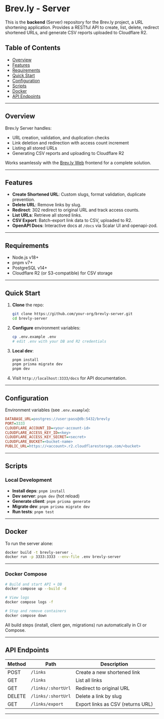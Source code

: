 # Brev.ly - Server

This is the **backend** (Server) repository for the Brev.ly project, a URL shortening application.
Provides a RESTful API to create, list, delete, redirect shortened URLs, and generate CSV reports uploaded to Cloudflare R2.

## Table of Contents

- [Overview](#overview)
- [Features](#features)
- [Requirements](#requirements)
- [Quick Start](#quick-start)
- [Configuration](#configuration)
- [Scripts](#scripts)
- [Docker](#docker)
- [API Endpoints](#api-endpoints)

---

## Overview

Brev.ly Server handles:

- URL creation, validation, and duplication checks
- Link deletion and redirection with access count increment
- Listing all stored URLs
- Generating CSV reports and uploading to Cloudflare R2

Works seamlessly with the [Brev.ly Web](../web/README.md) frontend for a complete solution.

---

## Features

- **Create Shortened URL**: Custom slugs, format validation, duplicate prevention.
- **Delete URL**: Remove links by slug.
- **Redirect**: 302 redirect to original URL and track access counts.
- **List URLs**: Retrieve all stored links.
- **CSV Export**: Batch-export link data to CSV, uploaded to R2.
- **OpenAPI Docs**: Interactive docs at `/docs` via Scalar UI and openapi-zod.

---

## Requirements

- Node.js v18+
- pnpm v7+
- PostgreSQL v14+
- Cloudflare R2 (or S3-compatible) for CSV storage

---

## Quick Start

1. **Clone** the repo:
   ```bash
   git clone https://github.com/your-org/brevly-server.git
   cd brevly-server
   ```
2. **Configure** environment variables:
   ```bash
   cp .env.example .env
   # edit .env with your DB and R2 credentials
   ```
3. **Local dev**:
   ```bash
   pnpm install
   pnpm prisma migrate dev
   pnpm dev
   ```
4. Visit `http://localhost:3333/docs` for API documentation.

---

## Configuration

Environment variables (see `.env.example`):

```ini
DATABASE_URL=postgres://user:pass@db:5432/brevly
PORT=3333
CLOUDFLARE_ACCOUNT_ID=<your-account-id>
CLOUDFLARE_ACCESS_KEY_ID=<key>
CLOUDFLARE_ACCESS_KEY_SECRET=<secret>
CLOUDFLARE_BUCKET=<bucket-name>
PUBLIC_URL=https://<account>.r2.cloudflarestorage.com/<bucket>
```

---

## Scripts

### Local Development

- **Install deps**: `pnpm install`
- **Dev server**: `pnpm dev` (hot reload)
- **Generate client**: `pnpm prisma generate`
- **Migrate dev**: `pnpm prisma migrate dev`
- **Run tests**: `pnpm test`

---

## Docker

To run the server alone:

```bash
docker build -t brevly-server .
docker run -p 3333:3333 --env-file .env brevly-server
```

---

### Docker Compose

```bash
# Build and start API + DB
docker compose up --build -d

# View logs
docker compose logs -f

# Stop and remove containers
docker compose down
```

All build steps (install, client gen, migrations) run automatically in CI or Compose.

---

## API Endpoints

| Method | Path               | Description                       |
| ------ | ------------------ | --------------------------------- |
| POST   | `/links`           | Create a new shortened link       |
| GET    | `/links`           | List all links                    |
| GET    | `/links/:shortUrl` | Redirect to original URL          |
| DELETE | `/links/:shortUrl` | Delete a link by slug             |
| GET    | `/links/export`    | Export links as CSV (returns URL) |

---
